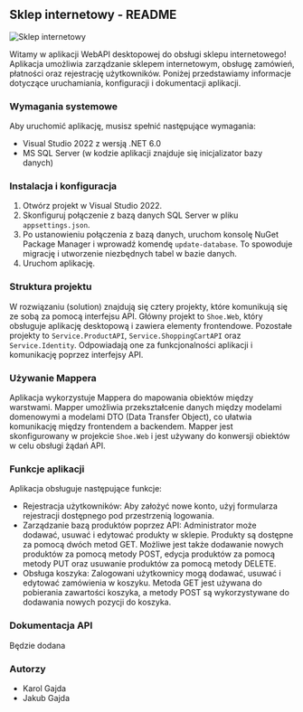 ## Sklep internetowy - README

![Sklep internetowy](shoe_store_banner.png)

Witamy w aplikacji WebAPI desktopowej do obsługi sklepu internetowego! Aplikacja umożliwia zarządzanie sklepem internetowym, obsługę zamówień, płatności oraz rejestrację użytkowników. Poniżej przedstawiamy informacje dotyczące uruchamiania, konfiguracji i dokumentacji aplikacji.

### Wymagania systemowe

Aby uruchomić aplikację, musisz spełnić następujące wymagania:

- Visual Studio 2022 z wersją .NET 6.0
- MS SQL Server (w kodzie aplikacji znajduje się inicjalizator bazy danych)

### Instalacja i konfiguracja

1. Otwórz projekt w Visual Studio 2022.
2. Skonfiguruj połączenie z bazą danych SQL Server w pliku `appsettings.json`.
3. Po ustanowieniu połączenia z bazą danych, uruchom konsolę NuGet Package Manager i wprowadź komendę `update-database`. To spowoduje migrację i utworzenie niezbędnych tabel w bazie danych.
4. Uruchom aplikację.

### Struktura projektu

W rozwiązaniu (solution) znajdują się cztery projekty, które komunikują się ze sobą za pomocą interfejsu API. Główny projekt to `Shoe.Web`, który obsługuje aplikację desktopową i zawiera elementy frontendowe. Pozostałe projekty to `Service.ProductAPI`, `Service.ShoppingCartAPI` oraz `Service.Identity`. Odpowiadają one za funkcjonalności aplikacji i komunikację poprzez interfejsy API.

### Używanie Mappera

Aplikacja wykorzystuje Mappera do mapowania obiektów między warstwami. Mapper umożliwia przekształcenie danych między modelami domenowymi a modelami DTO (Data Transfer Object), co ułatwia komunikację między frontendem a backendem. Mapper jest skonfigurowany w projekcie `Shoe.Web` i jest używany do konwersji obiektów w celu obsługi żądań API.

### Funkcje aplikacji

Aplikacja obsługuje następujące funkcje:

- Rejestracja użytkowników: Aby założyć nowe konto, użyj formularza rejestracji dostępnego pod przestrzenią logowania.
- Zarządzanie bazą produktów poprzez API: Administrator może dodawać, usuwać i edytować produkty w sklepie. Produkty są dostępne za pomocą dwóch metod GET. Możliwe jest także dodawanie nowych produktów za pomocą metody POST, edycja produktów za pomocą metody PUT oraz usuwanie produktów za pomocą metody DELETE.
- Obsługa koszyka: Zalogowani użytkownicy mogą dodawać, usuwać i edytować zamówienia w koszyku. Metoda GET jest używana do pobierania zawartości koszyka, a metody POST są wykorzystywane do dodawania nowych pozycji do koszyka.

### Dokumentacja API

Będzie dodana

### Autorzy

- Karol Gajda 
- Jakub Gajda 
